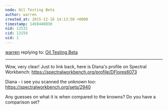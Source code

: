 ```yaml
---
node: Oil Testing Beta 
author: warren
created_at: 2015-12-18 14:13:50 +0000
timestamp: 1450448030
nid: 12531
cid: 13159
uid: 1
---
```




[warren](../profile/warren) replying to: [Oil Testing Beta ](../notes/DFlores6073/12-18-2015/oil-testing-beta)

----
Wow, very clear! Just to link back, here is Diana's profile on Spectral Workbench: https://spectralworkbench.org/profile/DFlores6073

Diana - i see you scanned the unknown too: https://spectralworkbench.org/sets/2940

Any guesses on what it is when compared to the knowns? Do you have a comparison set?